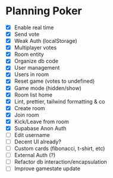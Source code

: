 # Planning Poker

- [x] Enable real time
- [x] Send vote
- [x] Weak Auth (localStorage)
- [x] Multiplayer votes
- [x] Room entity
- [x] Organize db code
- [x] User management
- [x] Users in room
- [x] Reset game (votes to undefined)
- [x] Game mode (hidden/show)
- [x] Room list home
- [x] Lint, prettier, tailwind formatting & co
- [x] Create room
- [x] Join room
- [x] Kick/Leave from room
- [x] Supabase Anon Auth
- [ ] Edit username
- [ ] Decent UI already?
- [ ] Custom cards (fibonacci, t-shirt, etc)
- [ ] External Auth (?)
- [ ] Refactor db interaction/encapsulation
- [ ] Improve gamestate update
